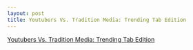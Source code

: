 ```yaml
---
layout: post
title: Youtubers Vs. Tradition Media: Trending Tab Edition
---
```


[Youtubers Vs. Tradition Media: Trending Tab Edition](https://medium.com/@smonroeelliott/youtubers-vs-tradition-media-trending-tab-edition-70e2610e5fff)

